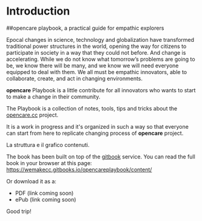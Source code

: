 # Introduction

##opencare playbook,  a practical guide for empathic explorers 


Epocal changes in science, technology and globalization have transformed traditional power structures in the world, opening the way for citizens to participate in society in a way that they could not before. And change is accelerating. While we do not know what tomorrow’s problems are going to be, we know there will be many, and we know we will need everyone equipped to deal with them. 
We all must be empathic innovators, able to collaborate, create, and act in changing environments. 

**opencare** Playbook is a little contribute for all innovators who wants to start to make a change in their community.

The Playbook is a collection of notes, tools, tips and tricks about the [opencare.cc](http://opencare.cc) project. 

It is a work in progress and it's organized in such a way so that everyone can start from here to replicate changing process of **opencare** project.

La struttura e il grafico contenuti.

The book has been built on top of the [gitbook](http://gitbook.com) service.
You can read the full book in your browser at this page: https://wemakecc.gitbooks.io/opencareplaybook/content/

Or download it as a:
- PDF (link coming soon)
- ePub (link coming soon)


Good trip!




